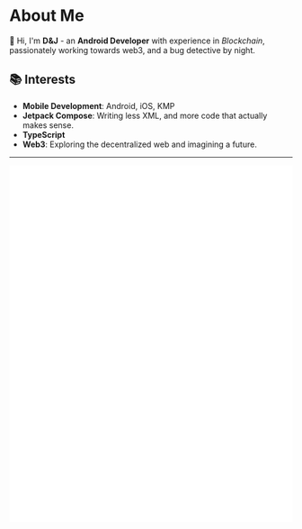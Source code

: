 # About Me
👋 Hi, I'm **D&J** - an **Android Developer** with experience in _Blockchain_, passionately working towards web3, and a bug detective by night.


## 📚 Interests

- **Mobile Development**: Android, iOS, KMP
- **Jetpack Compose**: Writing less XML, and more code that actually makes sense.
- **TypeScript**
- **Web3**: Exploring the decentralized web and imagining a future.
  
---

![Metrics](/dj.profile.svg)